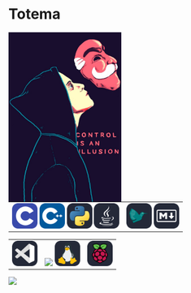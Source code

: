 # Totema
<img src="https://github.com/T0TEMA/T0TEMA/blob/main/Control%20is%20an%20illusion.jpg" height=334 align="left">

|   |   |   
|:-:|:-:|
|<img src="https://github.com/tandpfun/skill-icons/blob/main/icons/C.svg" height=50/> <img src="https://github.com/tandpfun/skill-icons/blob/main/icons/CPP.svg" height=50/> <img src="https://github.com/tandpfun/skill-icons/blob/main/icons/Python-Dark.svg" height=50/> <img src="https://github.com/tandpfun/skill-icons/blob/main/icons/Java-Dark.svg" height=50/>|<img src="https://github.com/tandpfun/skill-icons/blob/main/icons/LaTeX-Dark.svg" height=50/> <img src="https://github.com/tandpfun/skill-icons/blob/main/icons/Markdown-Dark.svg" height=50/>|

|   |   |   |
|:-:|:-:|:-:|
|<img src="https://github.com/tandpfun/skill-icons/blob/main/icons/VSCode-Dark.svg" height=50/>|<img src="https://github.com/tandpfun/skill-icons/blob/main/icons/Windows-Dark.svg" height=50/> <img src="https://github.com/tandpfun/skill-icons/blob/main/icons/Linux-Dark.svg" height=50/>|<img src="https://github.com/tandpfun/skill-icons/blob/main/icons/RaspberryPi-Dark.svg" height=50/>|

<img src="https://leetcard.jacoblin.cool/TotemaM" width="340"/>
